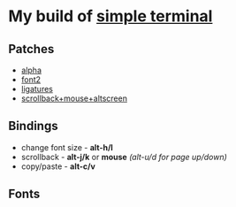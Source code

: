 # My build of [simple terminal](https://st.suckless.org/)

## Patches
+ [alpha](https://st.suckless.org/patches/alpha/)
+ [font2](https://st.suckless.org/patches/font2/)
+ [ligatures](https://st.suckless.org/patches/ligatures/)
+ [scrollback+mouse+altscreen](https://st.suckless.org/patches/scrollback/)
## Bindings
+ change font size - **alt-h/l**
+ scrollback - **alt-j/k** or **mouse** *(alt-u/d for page up/down)*
+ copy/paste - **alt-c/v**
## Fonts
